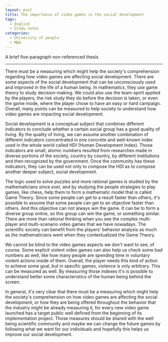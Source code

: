 ```yaml
---
layout: post
title: The importance of video games in the social development
tags:
  - English
  - Study notes
categories:
  - University of people
  - MBA
---
```


A brief five-paragraph non-referenced thesis

---

There must be a measuring which might help the society's comprehension regarding how video games are affecting social development. There are some aspects of the social development that can be unconsciously used and improved in the life of a human being. In mathematics, they use game theory to study decision-making. We could also use the team-spirit applied by the players, the risk study they do before the decision is taken, or even the game mode, where the player chose to have an easy or hard campaign. Overall, many points can be measured to help society to understand how video games are impacting social development.

Social development is a conceptual subject that combines different indicators to conclude whether a certain social group has a good quality of living. By the quality of living, we can assume another combination of different indicators concentrated in one concrete and well-known index used in the whole world called HDI (Human Development Index). Those indicators are small, atomic numbers resulted from researches made in diverse portions of the society, country by country, by different institutions and then recognized by the government. Once the community has these indicators, they can be used not only to compose the HDI as to compose another deeper subject, social development.

The logic used to solve puzzles and more rational games is studied by the mathematicians since ever, and by studying the people strategies to play games, like chess, help them to form a mathematic model that is called Game Theory. Since some people can get to a result faster than others, it's possible to assume that some people can get to an objective faster than others. And this objective can not always win the game. It can be to form a diverse group online, so this group can win the game, or something similar. There are more than rational thinking when you see the complex multi-player and multi-scenario video games that we have nowadays. The scientific society can benefit from the players' behavior analysis as much as the mathematicians went when they contextualized the Game Theory.

We cannot be blind to the video games aspects we don't want to see, of course. Some explicit violent video games can also help us check some bad numbers as well, like how many people are spending time in voluntary violent actions inside of them. Overall, the player needs this kind of action to achieve some goal, but in specific games, violence is only arbitrary. This can be measured as well. By measuring those indexes it's is possible to understand better some characteristics of the human being behind the screen.

In general, it's very clear that there must be a measuring which might help the society's comprehension on how video games are affecting the social development, or how they are being offered throughout the behavior that the industry might be already measuring it, for every new video game launched has a target public well defined from the beginning of its implementation project. Those measures should be shared with the well being scientific community and maybe we can change the future games by following what we want for our individuals and hopefully this helps us improve our social development.



    
